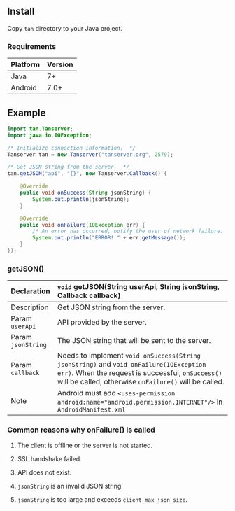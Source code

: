 ## Install

Copy `tan` directory to your Java project.

### Requirements

| Platform | Version
| :------  | :------
| Java     | 7+
| Android  | 7.0+

## Example

```java
import tan.Tanserver;
import java.io.IOException;

/* Initialize connection information.  */
Tanserver tan = new Tanserver("tanserver.org", 2579);

/* Get JSON string from the server.  */
tan.getJSON("api", "{}", new Tanserver.Callback() {

    @Override
    public void onSuccess(String jsonString) {
        System.out.println(jsonString);
    }

    @Override
    public void onFailure(IOException err) {
        /* An error has occurred, notify the user of network failure.  */
        System.out.println("ERROR! " + err.getMessage());
    }
});
```

### getJSON()

| Declaration        | `void` getJSON(String userApi, String jsonString, Callback callback)
| :------            | :------
| Description        | Get JSON string from the server.
| Param `userApi`    | API provided by the server.
| Param `jsonString` | The JSON string that will be sent to the server.
| Param `callback`   | Needs to implement `void onSuccess(String jsonString)` and `void onFailure(IOException err)`. When the request is successful, `onSuccess()` will be called, otherwise `onFailure()` will be called.
| Note               | Android must add `<uses-permission android:name="android.permission.INTERNET"/>` in `AndroidManifest.xml`

### Common reasons why onFailure() is called

1. The client is offline or the server is not started.

2. SSL handshake failed.

3. API does not exist.

4. `jsonString` is an invalid JSON string.

5. `jsonString` is too large and exceeds `client_max_json_size`.
